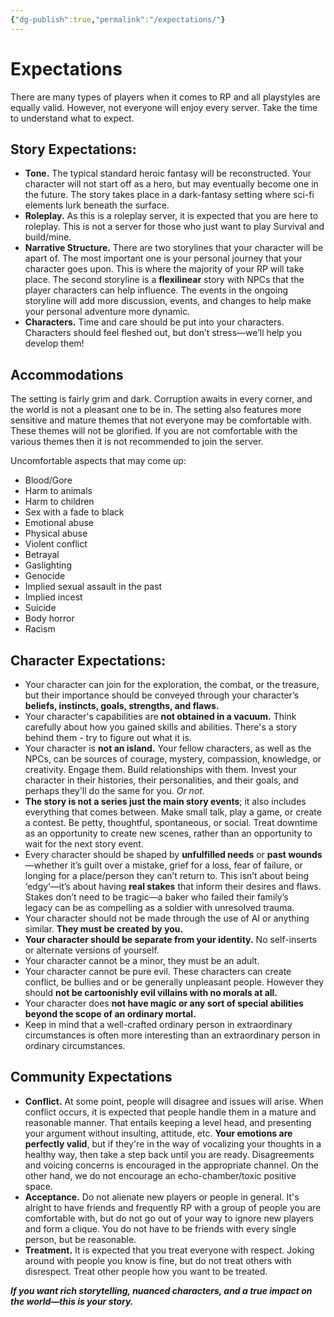 ```yaml
---
{"dg-publish":true,"permalink":"/expectations/"}
---
```


# Expectations

There are many types of players when it comes to RP and all playstyles are equally valid. However, not everyone will enjoy every server. Take the time to understand what to expect.

## Story Expectations:

- **Tone.** The typical standard heroic fantasy will be reconstructed. Your character will not start off as a hero, but may eventually become one in the future. The story takes place in a dark-fantasy setting where sci-fi elements lurk beneath the surface.
- **Roleplay.** As this is a roleplay server, it is expected that you are here to roleplay. This is not a server for those who just want to play Survival and build/mine.
- **Narrative Structure.** There are two storylines that your character will be apart of. The most important one is your personal journey that your character goes upon. This is where the majority of your RP will take place. The second storyline is a **flexilinear** story with NPCs that the player characters can help influence. The events in the ongoing storyline will add more discussion, events, and changes to help make your personal adventure more dynamic.
- **Characters.** Time and care should be put into your characters. Characters should feel fleshed out, but don’t stress—we’ll help you develop them!
  
## Accommodations

The setting is fairly grim and dark. Corruption awaits in every corner, and the world is not a pleasant one to be in. The setting also features more sensitive and mature themes that not everyone may be comfortable with. These themes will not be glorified. If you are not comfortable with the various themes then it is not recommended to join the server.

Uncomfortable aspects that may come up:

- Blood/Gore
- Harm to animals
- Harm to children
- Sex with a fade to black
- Emotional abuse
- Physical abuse
- Violent conflict
- Betrayal
- Gaslighting
- Genocide
- Implied sexual assault in the past
- Implied incest
- Suicide
- Body horror
- Racism

## Character Expectations:

- Your character can join for the exploration, the combat, or the treasure, but their importance should be conveyed through your character’s **beliefs, instincts, goals, strengths, and flaws.**
- Your character's capabilities are **not obtained in a vacuum.** Think carefully about how you gained skills and abilities. There's a story behind them - try to figure out what it is.
- Your character is **not an island.** Your fellow characters, as well as the NPCs, can be sources of courage, mystery, compassion, knowledge, or creativity. Engage them. Build relationships with them. Invest your character in their histories, their personalities, and their goals, and perhaps they'll do the same for you. *Or not.*
- **The story is not a series just the main story events**; it also includes everything that comes between. Make small talk, play a game, or create a contest. Be petty, thoughtful, spontaneous, or social. Treat downtime as an opportunity to create new scenes, rather than an opportunity to wait for the next story event.
- Every character should be shaped by **unfulfilled needs** or **past wounds**—whether it’s guilt over a mistake, grief for a loss, fear of failure, or longing for a place/person they can’t return to. This isn’t about being ‘edgy’—it’s about having **real stakes** that inform their desires and flaws. Stakes don’t need to be tragic—a baker who failed their family’s legacy can be as compelling as a soldier with unresolved trauma.
- Your character should not be made through the use of AI or anything similar. **They must be created by you.**
- **Your character should be separate from your identity.** No self-inserts or alternate versions of yourself.
- Your character cannot be a minor, they must be an adult.
- Your character cannot be pure evil. These characters can create conflict, be bullies and or be generally unpleasant people. However they should **not be cartoonishly evil villains with no morals at all.** 
- Your character does **not have magic or any sort of special abilities beyond the scope of an ordinary mortal.**
- Keep in mind that a well-crafted ordinary person in extraordinary circumstances is often more interesting than an extraordinary person in ordinary circumstances.
## Community Expectations

- **Conflict.** At some point, people will disagree and issues will arise. When conflict occurs, it is expected that people handle them in a mature and reasonable manner. That entails keeping a level head, and presenting your argument without insulting, attitude, etc. **Your emotions are perfectly valid**, but if they're in the way of vocalizing your thoughts in a healthy way, then take a step back until you are ready. Disagreements and voicing concerns is encouraged in the appropriate channel. On the other hand, we do not encourage an echo-chamber/toxic positive space.
- **Acceptance.** Do not alienate new players or people in general. It's alright to have friends and frequently RP with a group of people you are comfortable with, but do not go out of your way to ignore new players and form a clique. You do not have to be friends with every single person, but be reasonable.
- **Treatment.** It is expected that you treat everyone with respect. Joking around with people you know is fine, but do not treat others with disrespect. Treat other people how you want to be treated.

***If you want rich storytelling, nuanced characters, and a true  impact on the world—this is your story.***